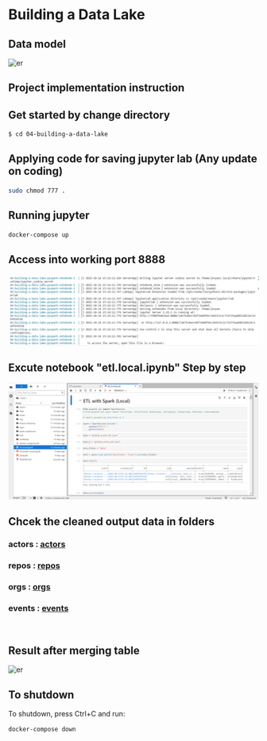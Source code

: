 # Building a Data Lake

## Data model
![er](./Picture%20ref/Screenshot%202022-09-17%20003753.png)
<br>

## Project implementation instruction

## Get started by change directory
```sh
$ cd 04-building-a-data-lake
```

## Applying code for saving jupyter lab (Any update on coding)

```sh
sudo chmod 777 .
```
## Running jupyter 

```sh
docker-compose up
```
## Access into working port 8888
![er](./Picture%20ref/Screenshot%202022-10-14%20233152.png)
<br>

## Excute notebook "etl.local.ipynb" Step by step
![er](./Picture%20ref/Screenshot%202022-10-14%20233502.png)
<br>

## Chcek the cleaned output data in folders

### actors : [actors](https://github.com/pongthanin/swu-ds525/tree/main/04-building-a-data-lake/actors)

### repos : [repos](https://github.com/pongthanin/swu-ds525/tree/main/04-building-a-data-lake/repo)

### orgs : [orgs](https://github.com/pongthanin/swu-ds525/tree/main/04-building-a-data-lake/org)

### events : [events](https://github.com/pongthanin/swu-ds525/tree/main/04-building-a-data-lake/event)
<br>

## Result after merging table
![er](./Picture%20ref/Screenshot%202022-10-14%20233815.png)
<br>

## To shutdown

To shutdown, press Ctrl+C and run:

```sh
docker-compose down
```